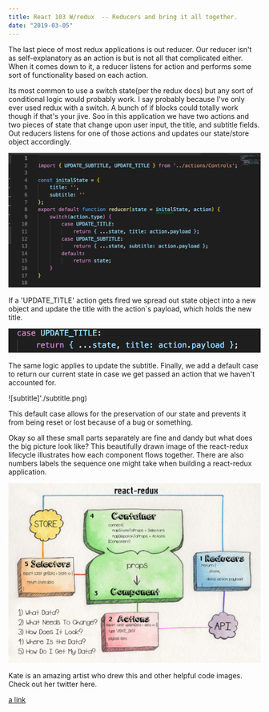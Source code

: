 ```yaml
---
title: React 103 W/redux  -- Reducers and bring it all together.
date: "2019-03-05"
---
```


The last piece of most redux applications is out reducer. Our reducer isn't as self-explanatory as an action is but is not all that complicated either. When it comes down to it, a reducer listens for action and performs some sort of functionality based on each action.  

Its most common to use a switch state(per the redux docs) but any sort of conditional logic would probably work. I say probably because I've only ever used redux with a switch. A bunch of if blocks could totally work though if that's your jive.  Soo in this application we have two actions and two pieces of state that change upon user input, the title, and subtitle fields.  Out reducers listens for one of those actions and updates our state/store object accordingly. 

![reducer](./reducer.png)

If a 'UPDATE_TITLE' action gets fired we spread out state object into a new object and update the title with the action`s payload, which holds the new title. 

![title](./title.png)

The same logic applies to update the subtitle. Finally, we add a default case to return our current state in case we get passed an action that we haven't accounted for.

![subtitle]'./subtitle.png)

This default case allows for the preservation of our state and prevents it from being reset or lost because of a bug or something. 

Okay so all these small parts separately are fine and dandy but what does the big picture look like? This beautifully drawn image of the react-redux lifecycle illustrates how each component flows together. There are also numbers labels the sequence one might take when building a react-redux application. 

![React-Redux](./React-Redux.jpg)

Kate is an amazing artist who drew this and other helpful code images. Check out her twitter here. 

[a link](https://twitter.com/katerj)
